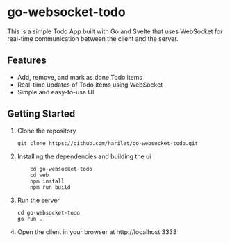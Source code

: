 # go-websocket-todo

This is a simple Todo App built with Go and Svelte that uses WebSocket for real-time communication between the client and the server.

## Features
- Add, remove, and mark as done Todo items
- Real-time updates of Todo items using WebSocket
- Simple and easy-to-use UI

## Getting Started

1. Clone the repository
    ```
    git clone https://github.com/harilet/go-websocket-todo.git
    ```
2. Installing the dependencies and building the ui

    ```
        cd go-websocket-todo
        cd web
        npm install
        npm run build
    ```

3. Run the server

    ```
    cd go-websocket-todo
    go run .
    ```

4. Open the client in your browser at http://localhost:3333
